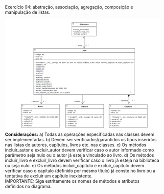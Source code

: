 
Exercício 04: abstração, associação, agregação, composição e manipulação de listas.

<img src="URL.png">

<br>
<b> Considerações:</b> 
a) Todas as operações especificadas nas classes devem ser implementadas.
b) Devem ser verificados/garantidos os tipos inseridos nas listas de autores, capítulos, livros etc.
nas classes.
c) Os métodos incluir_autor e excluir_autor devem verificar caso o autor informado
como parâmetro seja nulo ou o autor já esteja vinculado ao livro.
d) Os métodos incluir_livro e excluir_livro devem verificar caso o livro já esteja na
biblioteca ou seja nulo.
e) Os métodos incluir_capitulo e excluir_capitulo devem verificar caso o capítulo
(definido por mesmo título) já conste no livro ou a tentativa de excluir um capítulo inexistente.<br>
IMPORTANTE: Siga estritamente os nomes de métodos e atributos definidos no diagrama.